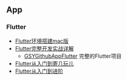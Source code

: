 ## App

### Flutter
* [Flutter环境搭建mac版](https://segmentfault.com/a/1190000014845833)
* [Flutter完整开发实战详解](https://juejin.im/post/5b631d326fb9a04fce524db2)
  * [GSYGithubAppFlutter](https://github.com/CarGuo/GSYGithubAppFlutter) 完整的Flutter项目
* [Flutter从入门到寄几玩儿](https://juejin.im/post/5bb9ca345188255c402b1b63)
* [Flutter从入门到进阶](https://blog.csdn.net/hekaiyou/article/details/78037990)